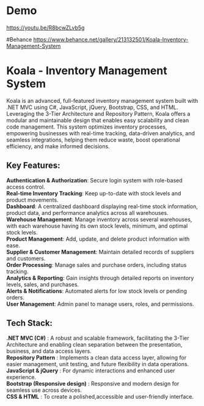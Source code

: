 # Demo 
https://youtu.be/R8bcwZLvb5g

#Behance
https://www.behance.net/gallery/213132501/Koala-Inventory-Management-System

# Koala - Inventory Management System

Koala is an advanced, full-featured inventory management system built with .NET MVC using C#, JavaScript, jQuery, Bootstrap, CSS, and HTML. Leveraging the 3-Tier Architecture and Repository Pattern, Koala offers a modular and maintainable design that enables easy scalability and clean code management. This system optimizes inventory processes, empowering businesses with real-time tracking, data-driven analytics, and seamless integrations, helping them reduce waste, boost operational efficiency, and make informed decisions.

## Key Features:

**Authentication & Authorization**: Secure login system with role-based access control.<br/>
**Real-time Inventory Tracking**: Keep up-to-date with stock levels and product movements.<br/>
**Dashboard**: A centralized dashboard displaying real-time stock information, product data, and performance analytics across all warehouses.<br/>
**Warehouse Management**: Manage inventory across several warehouses, with each warehouse having its own stock levels, minimum, and optimal stock levels.<br/>
**Product Management**: Add, update, and delete product information with ease.<br/>
**Supplier & Customer Management**: Maintain detailed records of suppliers and customers.<br/>
**Order Processing**: Manage sales and purchase orders, including status tracking.<br/>
**Analytics & Reporting**: Gain insights through detailed reports on inventory levels, sales, and purchases.<br/>
**Alerts & Notifications**: Automated alerts for low stock levels or pending orders.<br/>
**User Management**: Admin panel to manage users, roles, and permissions.<br/>

## Tech Stack:

**.NET MVC (C#)** :
A robust and scalable framework, facilitating the 3-Tier Architecture and enabling clean separation between the presentation, business, and data access layers.<br/>
**Repository Pattern** :
Implements a clean data access layer, allowing for easier management, unit testing, and future flexibility in data operations.<br/>
**JavaScript & jQuery** :
For dynamic interactions and enhanced user experience. <br/>
**Bootstrap (Responsive design)** :
Responsive and modern design for seamless use across devices.<br/>
**CSS & HTML** :
To create a polished,accessible and user-friendly interface.<br/>
